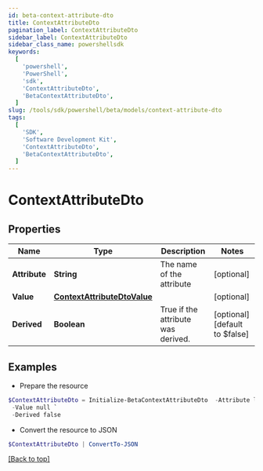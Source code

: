 ```yaml
---
id: beta-context-attribute-dto
title: ContextAttributeDto
pagination_label: ContextAttributeDto
sidebar_label: ContextAttributeDto
sidebar_class_name: powershellsdk
keywords:
  [
    'powershell',
    'PowerShell',
    'sdk',
    'ContextAttributeDto',
    'BetaContextAttributeDto',
  ]
slug: /tools/sdk/powershell/beta/models/context-attribute-dto
tags:
  [
    'SDK',
    'Software Development Kit',
    'ContextAttributeDto',
    'BetaContextAttributeDto',
  ]
---
```


# ContextAttributeDto

## Properties

| Name | Type | Description | Notes |
| --- | --- | --- | --- |
| **Attribute** | **String** | The name of the attribute | [optional] |
| **Value** | [**ContextAttributeDtoValue**](context-attribute-dto-value) |  | [optional] |
| **Derived** | **Boolean** | True if the attribute was derived. | [optional] [default to $false] |

## Examples

- Prepare the resource

```powershell
$ContextAttributeDto = Initialize-BetaContextAttributeDto  -Attribute location `
 -Value null `
 -Derived false
```

- Convert the resource to JSON

```powershell
$ContextAttributeDto | ConvertTo-JSON
```

[[Back to top]](#)
